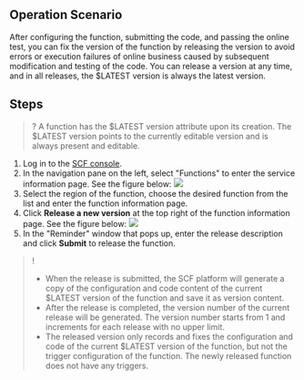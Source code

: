 ## Operation Scenario

After configuring the function, submitting the code, and passing the online test, you can fix the version of the function by releasing the version to avoid errors or execution failures of online business caused by subsequent modification and testing of the code. You can release a version at any time, and in all releases, the $LATEST version is always the latest version.

## Steps

>? A function has the $LATEST version attribute upon its creation. The $LATEST version points to the currently editable version and is always present and editable. 

1. Log in to the [SCF console](https://console.cloud.tencent.com/scf).
2. In the navigation pane on the left, select "Functions" to enter the service information page. See the figure below:
![](https://main.qcloudimg.com/raw/33b3b7982dd3ff66f206da2ac66c3b8a.png)
3. Select the region of the function, choose the desired function from the list and enter the function information page.
4. Click **Release a new version** at the top right of the function information page. See the figure below:
![](https://main.qcloudimg.com/raw/cec2a5607438c15bf9961c4dfd569a94.png)
5. In the "Reminder" window that pops up, enter the release description and click **Submit** to release the function.
>!
> - When the release is submitted, the SCF platform will generate a copy of the configuration and code content of the current $LATEST version of the function and save it as version content.
> - After the release is completed, the version number of the current release will be generated. The version number starts from 1 and increments for each release with no upper limit.
> - The released version only records and fixes the configuration and code of the current $LATEST version of the function, but not the trigger configuration of the function. The newly released function does not have any triggers.
